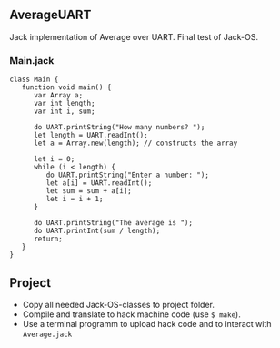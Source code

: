 ## AverageUART

Jack implementation of Average over UART. Final test of Jack-OS.

### Main.jack
```
class Main {
   function void main() {
      var Array a; 
      var int length;
      var int i, sum;

	  do UART.printString("How many numbers? ");
      let length = UART.readInt();
      let a = Array.new(length); // constructs the array
     
      let i = 0;
      while (i < length) {
		 do UART.printString("Enter a number: ");
         let a[i] = UART.readInt();
         let sum = sum + a[i];
         let i = i + 1;
      }

      do UART.printString("The average is ");
      do UART.printInt(sum / length);
      return;
   }
}
```

## Project
* Copy all needed Jack-OS-classes to project folder.
* Compile and translate to hack machine code (use `$ make`).
* Use a terminal programm to upload hack code and to interact with `Average.jack`

